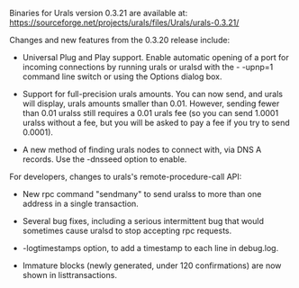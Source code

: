 Binaries for Urals version 0.3.21 are available at:
  https://sourceforge.net/projects/urals/files/Urals/urals-0.3.21/

Changes and new features from the 0.3.20 release include:

* Universal Plug and Play support.  Enable automatic opening of a port for incoming connections by running urals or uralsd with the - -upnp=1 command line switch or using the Options dialog box.

* Support for full-precision urals amounts.  You can now send, and urals will display, urals amounts smaller than 0.01.  However, sending fewer than 0.01 uralss still requires a 0.01 urals fee (so you can send 1.0001 uralss without a fee, but you will be asked to pay a fee if you try to send 0.0001).

* A new method of finding urals nodes to connect with, via DNS A records. Use the -dnsseed option to enable.

For developers, changes to urals's remote-procedure-call API:

* New rpc command "sendmany" to send uralss to more than one address in a single transaction.

* Several bug fixes, including a serious intermittent bug that would sometimes cause uralsd to stop accepting rpc requests. 

* -logtimestamps option, to add a timestamp to each line in debug.log.

* Immature blocks (newly generated, under 120 confirmations) are now shown in listtransactions.

